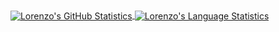 <p>&nbsp;</p>
<th>&nbsp;</th>
</tr>
<tr>
<th><a href="https://github.com/anuraghazra/github-readme-stats"> <img src="https://github-readme-stats.vercel.app/api?username=lorenzo132?count_private=true&amp;count_private=true&amp;show_icons=true&amp;theme=synthwave&amp;title_color=2CE2FA" alt="Lorenzo's GitHub Statistics" align="center" /> </a></th>
</tr>
<tr>
<th><a href="https://github.com/anuraghazra/github-readme-stats"> <img src="https://github-readme-stats.vercel.app/api/top-langs/?username=lorenzo132&amp;count_private=true&amp;layout=compact&amp;theme=synthwave&amp;title_color=2CE2FA" alt="Lorenzo's Language Statistics" align="center" /> </a></th>
</tr>
</tbody>
</table>
